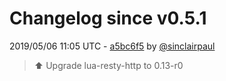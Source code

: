 # Changelog since v0.5.1

2019/05/06 11:05 UTC - [a5bc6f5](https://github.com/hassio-addons/addon-log-viewer/commit/a5bc6f58f40a3e261e96f4728142eb29e5f380e7) by [@sinclairpaul](https://github.com/sinclairpaul)
> :arrow_up:  Upgrade lua-resty-http to 0.13-r0 

